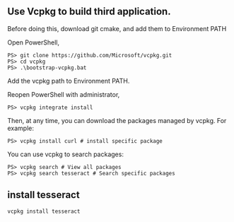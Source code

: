 ## Use Vcpkg to build third application.

Before doing this, download git cmake, and add them to Environment PATH

Open PowerShell, 

```
PS> git clone https://github.com/Microsoft/vcpkg.git
PS> cd vcpkg
PS> .\bootstrap-vcpkg.bat
```

Add the vcpkg path to Environment PATH.

Reopen PowerShell with administrator,

```
PS> vcpkg integrate install
```

Then, at any time, you can download the packages managed by vcpkg.
For example:

```
PS> vcpkg install curl # install specific package
```

You can use vcpkg to search packages:
```
PS> vcpkg search # View all packages
PS> vcpkg search tesseract # Search specific packages
```

## install tesseract

```
vcpkg install tesseract
```
